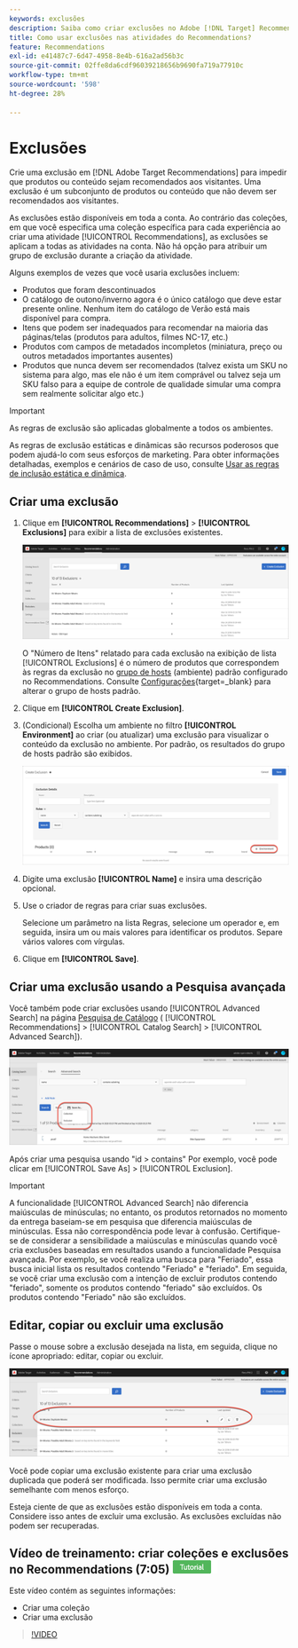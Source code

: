 ```yaml
---
keywords: exclusões
description: Saiba como criar exclusões no Adobe [!DNL Target] Recommendations para impedir que produtos ou conteúdo sejam recomendados aos visitantes.
title: Como usar exclusões nas atividades do Recommendations?
feature: Recommendations
exl-id: e41487c7-6d47-4958-8e4b-616a2ad56b3c
source-git-commit: 02ffe8da6cdf96039218656b9690fa719a77910c
workflow-type: tm+mt
source-wordcount: '598'
ht-degree: 28%

---
```


# Exclusões

Crie uma exclusão em [!DNL Adobe Target Recommendations] para impedir que produtos ou conteúdo sejam recomendados aos visitantes. Uma exclusão é um subconjunto de produtos ou conteúdo que não devem ser recomendados aos visitantes.

As exclusões estão disponíveis em toda a conta. Ao contrário das coleções, em que você especifica uma coleção específica para cada experiência ao criar uma atividade [!UICONTROL Recommendations], as exclusões se aplicam a todas as atividades na conta. Não há opção para atribuir um grupo de exclusão durante a criação da atividade.

Alguns exemplos de vezes que você usaria exclusões incluem:

* Produtos que foram descontinuados
* O catálogo de outono/inverno agora é o único catálogo que deve estar presente online. Nenhum item do catálogo de Verão está mais disponível para compra.
* Itens que podem ser inadequados para recomendar na maioria das páginas/telas (produtos para adultos, filmes NC-17, etc.)
* Produtos com campos de metadados incompletos (miniatura, preço ou outros metadados importantes ausentes)
* Produtos que nunca devem ser recomendados (talvez exista um SKU no sistema para algo, mas ele não é um item comprável ou talvez seja um SKU falso para a equipe de controle de qualidade simular uma compra sem realmente solicitar algo etc.)

>[!IMPORTANT]
>
>As regras de exclusão são aplicadas globalmente a todos os ambientes.
>
>As regras de exclusão estáticas e dinâmicas são recursos poderosos que podem ajudá-lo com seus esforços de marketing. Para obter informações detalhadas, exemplos e cenários de caso de uso, consulte [Usar as regras de inclusão estática e dinâmica](/help/main/c-recommendations/c-algorithms/use-dynamic-and-static-inclusion-rules.md#concept_4CB5C0FA705D4E449BD0B37B3D987F9F).

## Criar uma exclusão

1. Clique em **[!UICONTROL Recommendations]** > **[!UICONTROL Exclusions]** para exibir a lista de exclusões existentes.

   ![imagem da lista de exclusões](assets/exclusions_list.png)

   O &quot;Número de Itens&quot; relatado para cada exclusão na exibição de lista [!UICONTROL Exclusions] é o número de produtos que correspondem às regras da exclusão no [grupo de hosts](/help/main/administrating-target/hosts.md) (ambiente) padrão configurado no Recommendations. Consulte [Configurações](https://experienceleague.adobe.com/docs/target-dev/developer/recommendations.html?lang=pt-BR){target=_blank} para alterar o grupo de hosts padrão.

1. Clique em **[!UICONTROL Create Exclusion]**.

1. (Condicional) Escolha um ambiente no filtro **[!UICONTROL Environment]** ao criar (ou atualizar) uma exclusão para visualizar o conteúdo da exclusão no ambiente. Por padrão, os resultados do grupo de hosts padrão são exibidos.

   ![Criar exclusão](/help/main/c-recommendations/c-products/assets/CreateExclusion.png)

1. Digite uma exclusão **[!UICONTROL Name]** e insira uma descrição opcional.

1. Use o criador de regras para criar suas exclusões.

   Selecione um parâmetro na lista Regras, selecione um operador e, em seguida, insira um ou mais valores para identificar os produtos. Separe vários valores com vírgulas.

1. Clique em **[!UICONTROL Save]**.

## Criar uma exclusão usando a Pesquisa avançada

Você também pode criar exclusões usando [!UICONTROL Advanced Search] na página [Pesquisa de Catálogo](/help/main/c-recommendations/c-products/catalog-search.md#save-as) ( [!UICONTROL Recommendations] > [!UICONTROL Catalog Search] > [!UICONTROL Advanced Search]).

![Salvar como caixa de diálogo](/help/main/c-recommendations/c-products/assets/save-as.png)

Após criar uma pesquisa usando &quot;id > contains&quot; Por exemplo, você pode clicar em [!UICONTROL Save As] > [!UICONTROL Exclusion].

>[!IMPORTANT]
>
>A funcionalidade [!UICONTROL Advanced Search] não diferencia maiúsculas de minúsculas; no entanto, os produtos retornados no momento da entrega baseiam-se em pesquisa que diferencia maiúsculas de minúsculas. Essa não correspondência pode levar à confusão. Certifique-se de considerar a sensibilidade a maiúsculas e minúsculas quando você cria exclusões baseadas em resultados usando a funcionalidade Pesquisa avançada. Por exemplo, se você realiza uma busca para &quot;Feriado&quot;, essa busca inicial lista os resultados contendo &quot;Feriado&quot; e &quot;feriado&quot;. Em seguida, se você criar uma exclusão com a intenção de excluir produtos contendo &quot;feriado&quot;, somente os produtos contendo &quot;feriado&quot; são excluídos. Os produtos contendo &quot;Feriado&quot; não são excluídos.

## Editar, copiar ou excluir uma exclusão

Passe o mouse sobre a exclusão desejada na lista, em seguida, clique no ícone apropriado: editar, copiar ou excluir.

![Focalizar ícones para uma exclusão](/help/main/c-recommendations/c-products/assets/hover-exclusions.png)

Você pode copiar uma exclusão existente para criar uma exclusão duplicada que poderá ser modificada. Isso permite criar uma exclusão semelhante com menos esforço.

Esteja ciente de que as exclusões estão disponíveis em toda a conta. Considere isso antes de excluir uma exclusão. As exclusões excluídas não podem ser recuperadas.

## Vídeo de treinamento: criar coleções e exclusões no Recommendations (7:05) ![Selo do tutorial](/help/main/assets/tutorial.png)

Este vídeo contém as seguintes informações:

* Criar uma coleção
* Criar uma exclusão

>[!VIDEO](https://video.tv.adobe.com/v/35372?captions=por_br)

